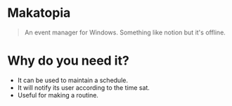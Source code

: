 # Makatopia
> An event manager for Windows. Something like notion but it's offline.
# Why do you need it?
* It can be used to maintain a schedule.
* It will notify its user according to the time sat.
* Useful for making a routine.
